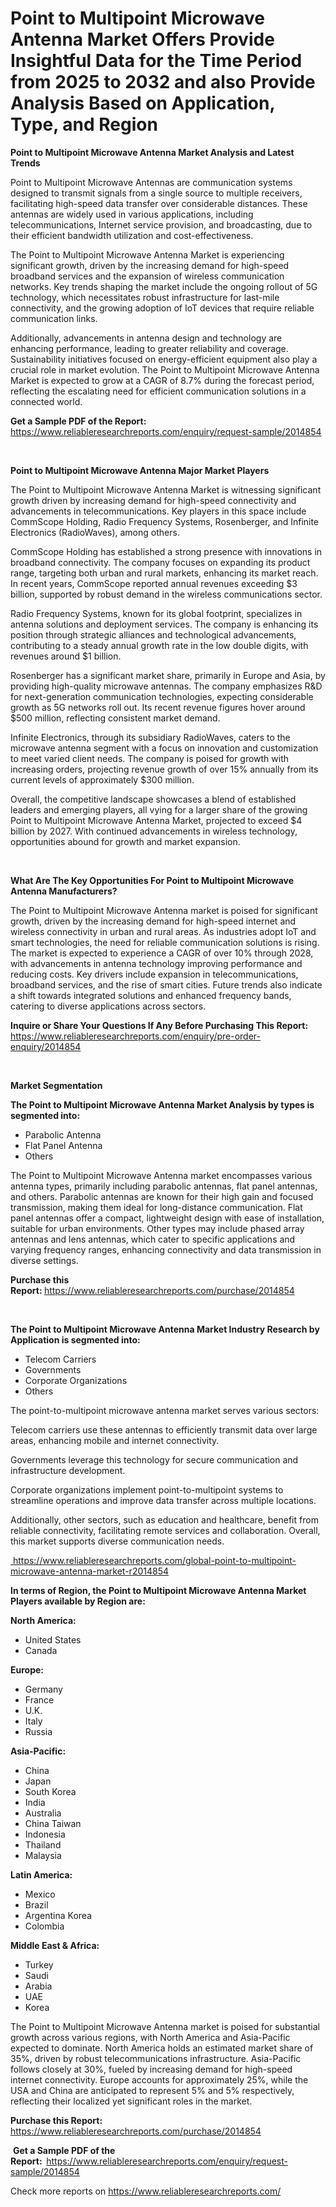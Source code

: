 <p><h1>Point to Multipoint Microwave Antenna Market Offers Provide Insightful Data for the Time Period from 2025 to 2032 and also Provide Analysis Based on Application, Type, and Region</h1></p><p><strong>Point to Multipoint Microwave Antenna Market Analysis and Latest Trends</strong></p>
<p><p>Point to Multipoint Microwave Antennas are communication systems designed to transmit signals from a single source to multiple receivers, facilitating high-speed data transfer over considerable distances. These antennas are widely used in various applications, including telecommunications, Internet service provision, and broadcasting, due to their efficient bandwidth utilization and cost-effectiveness.</p><p>The Point to Multipoint Microwave Antenna Market is experiencing significant growth, driven by the increasing demand for high-speed broadband services and the expansion of wireless communication networks. Key trends shaping the market include the ongoing rollout of 5G technology, which necessitates robust infrastructure for last-mile connectivity, and the growing adoption of IoT devices that require reliable communication links.</p><p>Additionally, advancements in antenna design and technology are enhancing performance, leading to greater reliability and coverage. Sustainability initiatives focused on energy-efficient equipment also play a crucial role in market evolution. The Point to Multipoint Microwave Antenna Market is expected to grow at a CAGR of 8.7% during the forecast period, reflecting the escalating need for efficient communication solutions in a connected world.</p></p>
<p><strong>Get a Sample PDF of the Report:&nbsp;</strong> <a href="https://www.reliableresearchreports.com/enquiry/request-sample/2014854?utm_campaign=3543&utm_medium=2&utm_source=Github&utm_content=ia&utm_term=29032025&utm_id=point-to-multipoint-microwave-antenna">https://www.reliableresearchreports.com/enquiry/request-sample/2014854</a></p>
<p>&nbsp;</p>
<p><strong>Point to Multipoint Microwave Antenna Major Market Players</strong></p>
<p><p>The Point to Multipoint Microwave Antenna Market is witnessing significant growth driven by increasing demand for high-speed connectivity and advancements in telecommunications. Key players in this space include CommScope Holding, Radio Frequency Systems, Rosenberger, and Infinite Electronics (RadioWaves), among others.</p><p>CommScope Holding has established a strong presence with innovations in broadband connectivity. The company focuses on expanding its product range, targeting both urban and rural markets, enhancing its market reach. In recent years, CommScope reported annual revenues exceeding $3 billion, supported by robust demand in the wireless communications sector.</p><p>Radio Frequency Systems, known for its global footprint, specializes in antenna solutions and deployment services. The company is enhancing its position through strategic alliances and technological advancements, contributing to a steady annual growth rate in the low double digits, with revenues around $1 billion.</p><p>Rosenberger has a significant market share, primarily in Europe and Asia, by providing high-quality microwave antennas. The company emphasizes R&D for next-generation communication technologies, expecting considerable growth as 5G networks roll out. Its recent revenue figures hover around $500 million, reflecting consistent market demand.</p><p>Infinite Electronics, through its subsidiary RadioWaves, caters to the microwave antenna segment with a focus on innovation and customization to meet varied client needs. The company is poised for growth with increasing orders, projecting revenue growth of over 15% annually from its current levels of approximately $300 million.</p><p>Overall, the competitive landscape showcases a blend of established leaders and emerging players, all vying for a larger share of the growing Point to Multipoint Microwave Antenna Market, projected to exceed $4 billion by 2027. With continued advancements in wireless technology, opportunities abound for growth and market expansion.</p></p>
<p>&nbsp;</p>
<p><strong>What Are The Key Opportunities For Point to Multipoint Microwave Antenna Manufacturers?</strong></p>
<p><p>The Point to Multipoint Microwave Antenna market is poised for significant growth, driven by the increasing demand for high-speed internet and wireless connectivity in urban and rural areas. As industries adopt IoT and smart technologies, the need for reliable communication solutions is rising. The market is expected to experience a CAGR of over 10% through 2028, with advancements in antenna technology improving performance and reducing costs. Key drivers include expansion in telecommunications, broadband services, and the rise of smart cities. Future trends also indicate a shift towards integrated solutions and enhanced frequency bands, catering to diverse applications across sectors.</p></p>
<p><strong>Inquire or Share Your Questions If Any Before Purchasing This Report:</strong> <a href="https://www.reliableresearchreports.com/enquiry/pre-order-enquiry/2014854?utm_campaign=3543&utm_medium=2&utm_source=Github&utm_content=ia&utm_term=29032025&utm_id=point-to-multipoint-microwave-antenna">https://www.reliableresearchreports.com/enquiry/pre-order-enquiry/2014854</a></p>
<p>&nbsp;</p>
<p><strong>Market Segmentation</strong></p>
<p><strong>The Point to Multipoint Microwave Antenna Market Analysis by types is segmented into:</strong></p>
<p><ul><li>Parabolic Antenna</li><li>Flat Panel Antenna</li><li>Others</li></ul></p>
<p><p>The Point to Multipoint Microwave Antenna market encompasses various antenna types, primarily including parabolic antennas, flat panel antennas, and others. Parabolic antennas are known for their high gain and focused transmission, making them ideal for long-distance communication. Flat panel antennas offer a compact, lightweight design with ease of installation, suitable for urban environments. Other types may include phased array antennas and lens antennas, which cater to specific applications and varying frequency ranges, enhancing connectivity and data transmission in diverse settings.</p></p>
<p><strong>Purchase this Report:&nbsp;</strong><a href="https://www.reliableresearchreports.com/purchase/2014854?utm_campaign=3543&utm_medium=2&utm_source=Github&utm_content=ia&utm_term=29032025&utm_id=point-to-multipoint-microwave-antenna">https://www.reliableresearchreports.com/purchase/2014854</a></p>
<p>&nbsp;</p>
<p><strong>The Point to Multipoint Microwave Antenna Market Industry Research by Application is segmented into:</strong></p>
<p><ul><li>Telecom Carriers</li><li>Governments</li><li>Corporate Organizations</li><li>Others</li></ul></p>
<p><p>The point-to-multipoint microwave antenna market serves various sectors: </p><p>Telecom carriers use these antennas to efficiently transmit data over large areas, enhancing mobile and internet connectivity. </p><p>Governments leverage this technology for secure communication and infrastructure development. </p><p>Corporate organizations implement point-to-multipoint systems to streamline operations and improve data transfer across multiple locations. </p><p>Additionally, other sectors, such as education and healthcare, benefit from reliable connectivity, facilitating remote services and collaboration. Overall, this market supports diverse communication needs.</p></p>
<p><a href="https://www.reliableresearchreports.com/global-point-to-multipoint-microwave-antenna-market-r2014854?utm_campaign=3543&utm_medium=2&utm_source=Github&utm_content=ia&utm_term=29032025&utm_id=point-to-multipoint-microwave-antenna">&nbsp;https://www.reliableresearchreports.com/global-point-to-multipoint-microwave-antenna-market-r2014854</a></p>
<p><strong>In terms of Region, the Point to Multipoint Microwave Antenna Market Players available by Region are:</strong></p>
<p>
    <p> <strong> North America: </strong>
        <ul>
            <li>United States</li>
            <li>Canada</li>
        </ul>
        </p> 
    <p> <strong> Europe: </strong>
        <ul>
            <li>Germany</li>
            <li>France</li>
            <li>U.K.</li>
            <li>Italy</li>
            <li>Russia</li>
        </ul>
        </p> 
    <p> <strong> Asia-Pacific: </strong>
        <ul>
            <li>China</li>
            <li>Japan</li>
            <li>South Korea</li>
            <li>India</li>
            <li>Australia</li>
            <li>China Taiwan</li>
            <li>Indonesia</li>
            <li>Thailand</li>
            <li>Malaysia</li>
        </ul>
        </p> 
    <p> <strong> Latin America: </strong>
        <ul>
            <li>Mexico</li>
            <li>Brazil</li>
            <li>Argentina Korea</li>
            <li>Colombia</li>
        </ul>
        </p> 
    <p> <strong> Middle East & Africa: </strong>
        <ul>
            <li>Turkey</li>
            <li>Saudi</li>
            <li>Arabia</li>
            <li>UAE</li>
            <li>Korea</li>
        </ul>
    </p>
    </p>
<p><p>The Point to Multipoint Microwave Antenna market is poised for substantial growth across various regions, with North America and Asia-Pacific expected to dominate. North America holds an estimated market share of 35%, driven by robust telecommunications infrastructure. Asia-Pacific follows closely at 30%, fueled by increasing demand for high-speed internet connectivity. Europe accounts for approximately 25%, while the USA and China are anticipated to represent 5% and 5% respectively, reflecting their localized yet significant roles in the market.</p></p>
<p><strong>Purchase this Report: </strong><a href="https://www.reliableresearchreports.com/purchase/2014854?utm_campaign=3543&utm_medium=2&utm_source=Github&utm_content=ia&utm_term=29032025&utm_id=point-to-multipoint-microwave-antenna">https://www.reliableresearchreports.com/purchase/2014854</a></p>
<p>&nbsp;<strong>Get a Sample PDF of the Report:&nbsp;&nbsp;</strong><a href="https://www.reliableresearchreports.com/enquiry/request-sample/2014854?utm_campaign=3543&utm_medium=2&utm_source=Github&utm_content=ia&utm_term=29032025&utm_id=point-to-multipoint-microwave-antenna">https://www.reliableresearchreports.com/enquiry/request-sample/2014854</a></p>
<p><strong></strong></p>
<p>Check more reports on <a href="https://www.reliableresearchreports.com/?utm_campaign=3543&utm_medium=2&utm_source=Github&utm_content=ia&utm_term=29032025&utm_id=point-to-multipoint-microwave-antenna">https://www.reliableresearchreports.com/</a></p>